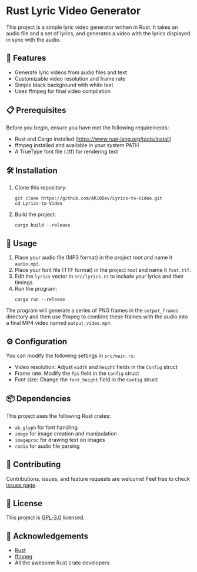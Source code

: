 # Rust Lyric Video Generator

This project is a simple lyric video generator written in Rust. It takes an audio file and a set of lyrics, and generates a video with the lyrics displayed in sync with the audio.

## 🚀 Features

- Generate lyric videos from audio files and text
- Customizable video resolution and frame rate
- Simple black background with white text
- Uses ffmpeg for final video compilation

## 📋 Prerequisites

Before you begin, ensure you have met the following requirements:

- Rust and Cargo installed (https://www.rust-lang.org/tools/install)
- ffmpeg installed and available in your system PATH
- A TrueType font file (.ttf) for rendering text

## 🛠️ Installation

1. Clone this repository:
   ```
   git clone https://github.com/AR10Dev/Lyrics-to-Video.git
   cd Lyrics-to-Video
   ```

2. Build the project:
   ```
   cargo build --release
   ```

## 📝 Usage

1. Place your audio file (MP3 format) in the project root and name it `audio.mp3`.
2. Place your font file (TTF format) in the project root and name it `font.ttf`.
3. Edit the `lyrics` vector in `src/lyrics.rs` to include your lyrics and their timings.
4. Run the program:
   ```
   cargo run --release
   ```

The program will generate a series of PNG frames in the `output_frames` directory and then use ffmpeg to combine these frames with the audio into a final MP4 video named `output_video.mp4`.

## ⚙️ Configuration

You can modify the following settings in `src/main.rs`:

- Video resolution: Adjust `width` and `height` fields in the `Config` struct
- Frame rate: Modify the `fps` field in the `Config` struct
- Font size: Change the `font_height` field in the `Config` struct

## 📦 Dependencies

This project uses the following Rust crates:

- `ab_glyph` for font handling
- `image` for image creation and manipulation
- `imageproc` for drawing text on images
- `rodio` for audio file parsing

## 🤝 Contributing

Contributions, issues, and feature requests are welcome! Feel free to check [issues page](https://github.com/AR10Dev/Lyrics-to-Video/issues).

## 📜 License

This project is [GPL-3.0](https://choosealicense.com/licenses/gpl-3.0/) licensed.

## 🙏 Acknowledgements

- [Rust](https://www.rust-lang.org/)
- [ffmpeg](https://ffmpeg.org/)
- All the awesome Rust crate developers
